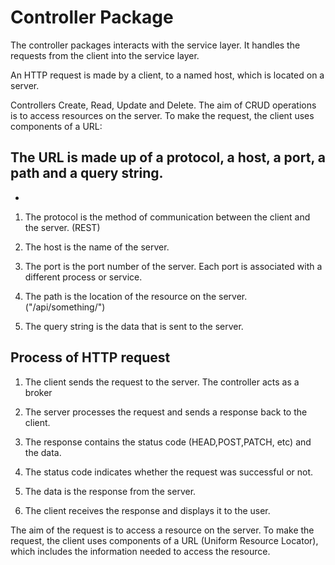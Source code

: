# Controller Package

The controller packages interacts with the service layer. It handles the requests from the client into the service layer.

An HTTP request is made by a client, to a named host, which is located on a server.

Controllers Create, Read, Update and Delete. The aim of CRUD operations is to access
resources on the server. To make the request, the client uses components of a URL:

## The URL is made up of a protocol, a host, a port, a path and a query string.
*
1. The protocol is the method of communication between the client and the server. (REST)

2. The host is the name of the server.

3. The port is the port number of the server. Each port is associated with a different process or service.

4. The path is the location of the resource on the server. ("/api/something/")

5. The query string is the data that is sent to the server.

## Process of HTTP request

1. The client sends the request to the server. The controller acts as a broker

2. The server processes the request and sends a response back to the client.

3. The response contains the status code (HEAD,POST,PATCH, etc) and the data.

4. The status code indicates whether the request was successful or not.

5. The data is the response from the server.

6. The client receives the response and displays it to the user.

The aim of the request is to access a resource on the server. To make the request,
the client uses components of a URL (Uniform Resource Locator), which includes the information
needed to access the resource.